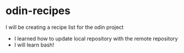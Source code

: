# odin-recipes
I will be creating a recipe list for the odin project
- I learned how to update local repository with the remote repository
- I will learn bash!